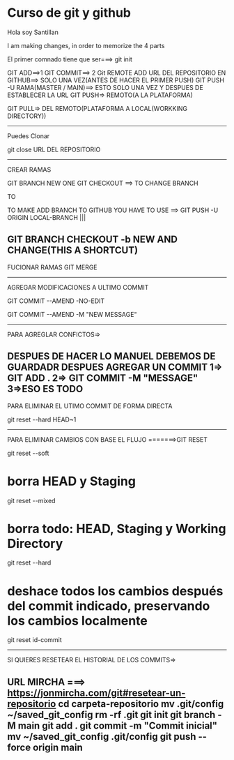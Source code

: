 # Curso de git y github


Hola soy Santillan
 
I am making changes, in order to memorize the 4 parts 

El primer comnado tiene que ser===>
git init

GIT ADD==>1
GIT COMMIT==> 2
Git REMOTE ADD  URL DEL REPOSITORIO EN GITHUB==> SOLO UNA VEZ(ANTES DE HACER EL PRIMER PUSH)
GIT PUSH -U RAMA(MASTER / MAIN)==> ESTO SOLO UNA VEZ Y DESPUES DE ESTABLECER LA URL
GIT PUSH=> REMOTO(A LA PLATAFORMA)

GIT PULL=> DEL REMOTO(PLATAFORMA A LOCAL(WORKKING DIRECTORY))

--------------------------------
Puedes Clonar

git close URL DEL REPOSITORIO

--------------------------
CREAR RAMAS 


GIT BRANCH NEW ONE
GIT CHECKOUT ==> TO CHANGE BRANCH

TO

TO MAKE ADD BRANCH TO GITHUB YOU HAVE TO USE ==>
GIT PUSH -U ORIGIN LOCAL-BRANCH
|||

GIT BRANCH CHECKOUT -b NEW AND CHANGE(THIS A SHORTCUT)
---------------------------------------

FUCIONAR RAMAS
GIT MERGE 



--------------------------
AGREGAR MODIFICACIONES A ULTIMO COMMIT

GIT COMMIT --AMEND -NO-EDIT

GIT COMMIT --AMEND -M "NEW MESSAGE"

______________________________________

PARA AGREGLAR CONFICTOS=>

DESPUES DE HACER LO MANUEL DEBEMOS DE GUARDADR  DESPUES AGREGAR UN COMMIT 
1=> GIT ADD .
2=> GIT COMMIT -M "MESSAGE"
3=>ESO ES TODO
-----------------------------------
PARA ELIMINAR EL UTIMO COMMIT DE FORMA DIRECTA

git reset --hard HEAD~1

----------------------------------

PARA ELIMINAR CAMBIOS CON BASE EL FLUJO
=======>GIT RESET 


git reset --soft

# borra HEAD y Staging
git reset --mixed

# borra todo: HEAD, Staging y Working Directory
git reset --hard

# deshace todos los cambios después del commit indicado, preservando los cambios localmente
git reset id-commit



------------------------------

SI QUIERES RESETEAR EL HISTORIAL DE LOS COMMITS=>

URL MIRCHA ===> https://jonmircha.com/git#resetear-un-repositorio
cd carpeta-repositorio
mv .git/config ~/saved_git_config
rm -rf .git
git init
git branch -M main
git add .
git commit -m "Commit inicial"
mv ~/saved_git_config .git/config
git push --force origin main
--------------------------